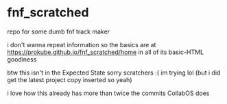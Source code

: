 # fnf_scratched
repo for some dumb fnf track maker

i don't wanna repeat information so the basics are at https://prokube.github.io/fnf_scratched/home in all of its basic-HTML goodiness

btw this isn't in the Expected State sorry scratchers :( im trying lol
(but i did get the latest project copy inserted so yeah)

i love how this already has more than twice the commits CollabOS does

